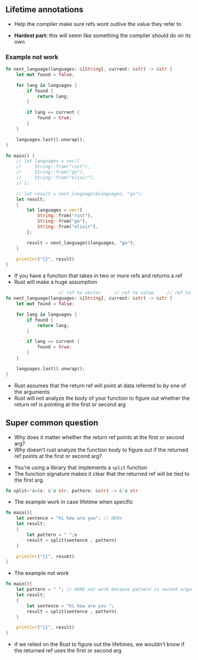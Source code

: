 ## Lifetime annotations
- Help the compiler make sure refs wont outlive the value they refer to

- <strong>Hardest part: </strong> this will seem like something the compiler should do on its own



### Example not work
```rs
fn next_language(languages: &[String], current: &str) -> &str {
    let mut found = false;

    for lang in languages {
        if found {
            return lang;
        }

        if lang == current {
            found = true;
        }
    }

    languages.last().unwrap();
}

fn main() {
    // let languages = vec![
    //     String::from("rust"),
    //     String::from("go"),
    //     String::from("elixir"),
    // ];

    // let result = next_language(&languages, "go");
    let result;
    {
        let languages = vec![
            String::from("rust"),
            String::from("go"),
            String::from("elixir"),
        ];

        result = next_language(&languages, "go");
    }

    println!("{}", result)
}

```


- If you have a function that takes in two or more refs and returns a ref 
- Rust will make a huge assumption
```rs
                    // ref to vector     // ref to value     // ref to value  
fn next_language(languages: &[String], current: &str) -> &str {
    let mut found = false;

    for lang in languages {
        if found {
            return lang;
        }

        if lang == current {
            found = true;
        }
    }

    languages.last().unwrap();
}
```

- Rust assumes that the return ref will point at data referred to by one of the arguments
- Rust will not analyze the body of your function to figure out whether the return ref is pointing at the first or second arg



## Super common question
- Why does it matter whether the return ref points at the first or second arg?
- Why doesn't rust analyze the function body to figure out if the returned ref points at the first or second arg?


* You're using a library that implements a `split` function 
* The function signature makes it clear that the returned ref will be tied to the first arg.

```rs
fn split<'a>(s: &'a str, pattern: &str) -> &'a str
```

-  The example work in case lifetime when specific

```rs
fn main(){
    let sentence = "hi how are you"; // HERe
    let result;
    {
        let pattern = " ";s
        result = split(sentence , pattern)
    }

    println!("{}", resukt)
}
```

- The example not work

```rs
fn main(){
    let pattern = " "; // HERE not work because pattern is second argument and not specific lifetime
    let result;
    {
        let sentence = "hi how are you ";
        result = split(sentence , pattern)
    }

    println!("{}", result)
}
```

- if we relied on the Rust to figure out the lifetimes, we wouldn't know if the returned ref uses the first or second arg




